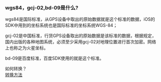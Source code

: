 ### wgs84，gcj-02,bd-09是什么?

wgs84是国际标准，从GPS设备中取出的原始数据就是这个标准的数据，iOS的SDK中用到的坐标系统也是国际标准的坐标系统WGS-84；

gcj-02是中国标准，行货GPS设备取出的原始数据是该标准的数据，根据规定，国内出版的各种地图系统，必须至少采用gcj-02对地理位置进行首次加密。网络上也称之为火星坐标。

bd-09是百度标准，百度SDK使用的就是这个标准。

如何转换？  
[转换方法](https://github.com/JackZhouCn/JZLocationConverter)

